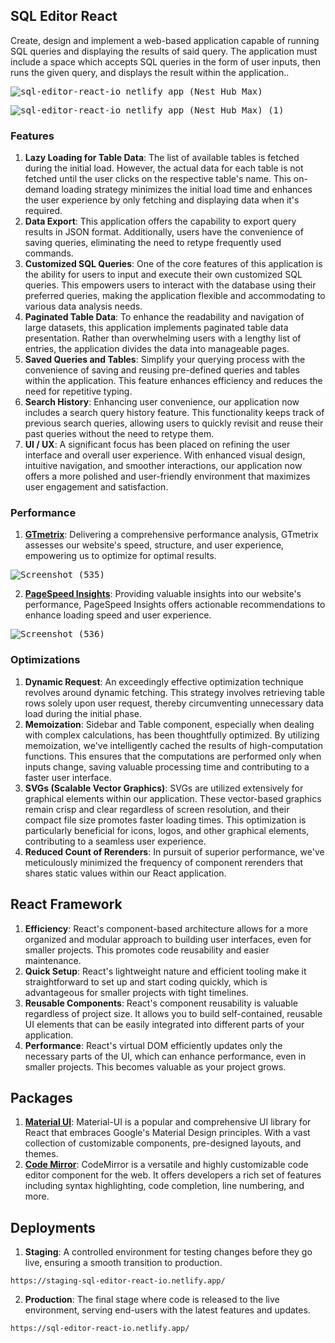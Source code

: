 ## SQL Editor React
Create, design and implement a web-based application capable of running SQL queries and displaying the results of said query. The application must include a space which accepts SQL queries in the form of user inputs, then runs the given query, and displays the result within the application..

<kbd>![sql-editor-react-io netlify app_(Nest Hub Max)](https://github.com/itsmdasifraza/sql-editor-react/assets/58258334/91d4174e-cb98-4516-a4f8-0e7fa3bf0b54)</kbd>

<kbd>![sql-editor-react-io netlify app_(Nest Hub Max) (1)](https://github.com/itsmdasifraza/sql-editor-react/assets/58258334/e8a67832-650c-4a58-81cf-affe56bc9a52)</kbd>

### Features
1. **Lazy Loading for Table Data**: The list of available tables is fetched during the initial load. However, the actual data for each table is not fetched until the user clicks on the respective table's name. This on-demand loading strategy minimizes the initial load time and enhances the user experience by only fetching and displaying data when it's required.
2. **Data Export**: This application offers the capability to export query results in JSON format. Additionally, users have the convenience of saving queries, eliminating the need to retype frequently used commands.
3. **Customized SQL Queries**: One of the core features of this application is the ability for users to input and execute their own customized SQL queries. This empowers users to interact with the database using their preferred queries, making the application flexible and accommodating to various data analysis needs.
4. **Paginated Table Data**: To enhance the readability and navigation of large datasets, this application implements paginated table data presentation. Rather than overwhelming users with a lengthy list of entries, the application divides the data into manageable pages.
5. **Saved Queries and Tables**: Simplify your querying process with the convenience of saving and reusing pre-defined queries and tables within the application. This feature enhances efficiency and reduces the need for repetitive typing.
6. **Search History**: Enhancing user convenience, our application now includes a search query history feature. This functionality keeps track of previous search queries, allowing users to quickly revisit and reuse their past queries without the need to retype them.
7. **UI / UX**: A significant focus has been placed on refining the user interface and overall user experience. With enhanced visual design, intuitive navigation, and smoother interactions, our application now offers a more polished and user-friendly environment that maximizes user engagement and satisfaction.

### Performance

1. [**GTmetrix**](https://gtmetrix.com/reports/sql-editor-react-io.netlify.app/FTBoW212/): Delivering a comprehensive performance analysis, GTmetrix assesses our website's speed, structure, and user experience, empowering us to optimize for optimal results.

<kbd>![Screenshot (535)](https://github.com/itsmdasifraza/sql-editor-react/assets/58258334/d74b10fe-0108-412b-abc6-a1469e5799d3)</kbd>

2. [**PageSpeed Insights**](https://pagespeed.web.dev/analysis/https-sql-editor-react-io-netlify-app/5edkx2x64e?form_factor=desktop): Providing valuable insights into our website's performance, PageSpeed Insights offers actionable recommendations to enhance loading speed and user experience.

<kbd>![Screenshot (536)](https://github.com/itsmdasifraza/sql-editor-react/assets/58258334/63fea084-4a50-443d-8fa7-107fdea3b7a7)</kbd>

### Optimizations
1. **Dynamic Request**: An exceedingly effective optimization technique revolves around dynamic fetching. This strategy involves retrieving table rows solely upon user request, thereby circumventing unnecessary data load during the initial phase.
2. **Memoization**: Sidebar and Table component, especially when dealing with complex calculations, has been thoughtfully optimized. By utilizing memoization, we've intelligently cached the results of high-computation functions. This ensures that the computations are performed only when inputs change, saving valuable processing time and contributing to a faster user interface.
3. **SVGs (Scalable Vector Graphics)**: SVGs are utilized extensively for graphical elements within our application. These vector-based graphics remain crisp and clear regardless of screen resolution, and their compact file size promotes faster loading times. This optimization is particularly beneficial for icons, logos, and other graphical elements, contributing to a seamless user experience.
4. **Reduced Count of Rerenders**: In pursuit of superior performance, we've meticulously minimized the frequency of component rerenders that shares static values within our React application.

##  React Framework
1. **Efficiency**: React's component-based architecture allows for a more organized and modular approach to building user interfaces, even for smaller projects. This promotes code reusability and easier maintenance.
2. **Quick Setup**: React's lightweight nature and efficient tooling make it straightforward to set up and start coding quickly, which is advantageous for smaller projects with tight timelines.
3. **Reusable Components**: React's component reusability is valuable regardless of project size. It allows you to build self-contained, reusable UI elements that can be easily integrated into different parts of your application.
4. **Performance**: React's virtual DOM efficiently updates only the necessary parts of the UI, which can enhance performance, even in smaller projects. This becomes valuable as your project grows.

## Packages
1. [**Material UI**](https://github.com/mui-org/material-ui): Material-UI is a popular and comprehensive UI library for React that embraces Google's Material Design principles. With a vast collection of customizable components, pre-designed layouts, and themes.
2. [**Code Mirror**](https://github.com/codemirror/CodeMirror): CodeMirror is a versatile and highly customizable code editor component for the web. It offers developers a rich set of features including syntax highlighting, code completion, line numbering, and more.

## Deployments
1. **Staging**: A controlled environment for testing changes before they go live, ensuring a smooth transition to production.
   
```
https://staging-sql-editor-react-io.netlify.app/
```
   
2. **Production**: The final stage where code is released to the live environment, serving end-users with the latest features and updates. 

```
https://sql-editor-react-io.netlify.app/
```
